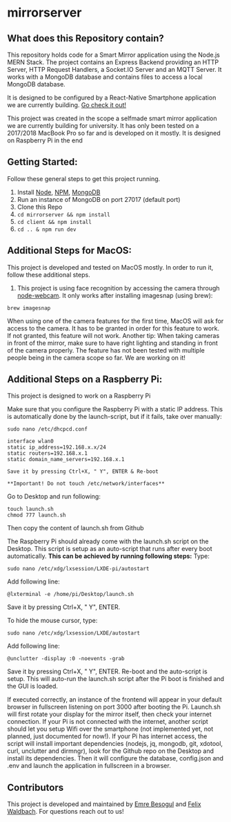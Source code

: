 # mirrorserver

## What does this Repository contain?
This repository holds code for a Smart Mirror application using the Node.js MERN Stack. The project contains an Express Backend providing an HTTP Server, HTTP Request Handlers, a Socket.IO Server and an MQTT Server. It works with a MongoDB database and contains files to access a local MongoDB database.

It is designed to be configured by a React-Native Smartphone application we are currently building. [Go check it out!](https://github.com/emrebesogul/mirrorapp)

This project was created in the scope a selfmade smart mirror application we are currently building for university. It has only been tested on a 2017/2018 MacBook Pro so far and is developed on it mostly. It is designed on Raspberry Pi in the end

## Getting Started:
Follow these general steps to get this project running.
1. Install [Node](https://nodejs.org/en/), [NPM](https://www.npmjs.com/), [MongoDB](https://www.mongodb.com/)
2. Run an instance of MongoDB on port 27017 (default port)
3. Clone this Repo
4. ```cd mirrorserver && npm install```
5. ```cd client && npm install```
6. ```cd .. & npm run dev```

## Additional Steps for MacOS:
This project is developed and tested on MacOS mostly. In order to run it, follow these additional steps.
1. This project is using face recognition by accessing the camera through [node-webcam](https://www.npmjs.com/package/node-webcam). It only works after installing imagesnap (using brew):
```
brew imagesnap
```
When using one of the camera features for the first time, MacOS will ask for access to the camera. It has to be granted in order for this feature to work. If not granted, this feature will not work. Another tip: When taking cameras in front of the mirror, make sure to have right lighting and standing in front of the camera properly. The feature has not been tested with multiple people being in the camera scope so far. We are working on it!

## Additional Steps on a Raspberry Pi:
This project is designed to work on a Raspberry Pi

Make sure that you configure the Raspberry Pi with a static IP address. This is automatically done by the launch-script, but if it fails, take over manually:
```
sudo nano /etc/dhcpcd.conf

interface wlan0
static ip_address=192.168.x.x/24
static routers=192.168.x.1
static domain_name_servers=192.168.x.1

Save it by pressing Ctrl+X, " Y", ENTER & Re-boot

**Important! Do not touch /etc/network/interfaces**
```

Go to Desktop and run following:
```
touch launch.sh
chmod 777 launch.sh
```

Then copy the content of launch.sh from Github

The Raspberry Pi should already come with the launch.sh script on the Desktop. This script is setup as an auto-script that runs after every boot automatically.
**This can be achieved by running following steps:**
Type:
```
sudo nano /etc/xdg/lxsession/LXDE-pi/autostart
```
Add following line:
```
@lxterminal -e /home/pi/Desktop/launch.sh
```
Save it by pressing Ctrl+X, " Y", ENTER.

To hide the mouse cursor, type:
```
sudo nano /etc/xdg/lxsession/LXDE/autostart
```
Add following line:
```
@unclutter -display :0 -noevents -grab
```

Save it by pressing Ctrl+X, " Y", ENTER. Re-boot and the auto-script is setup. This will auto-run the launch.sh script after the Pi boot is finished and the GUI is loaded.


If executed correctly, an instance of the frontend will appear in your default browser in fullscreen listening on port 3000 after booting the Pi. Launch.sh will first rotate your display for the mirror itself, then check your internet connection. If your Pi is not connected with the internet, another script should let you setup Wifi over the smartphone (not implemented yet, not planned, just documented for now!). If your Pi has internet access, the script will install important dependencies (nodejs, jq, mongodb, git, xdotool, curl, unclutter and dirmngr), look for the Github repo on the Desktop and install its dependencies. Then it will configure the database, config.json and .env and launch the application in fullscreen in a browser.


## Contributors
This project is developed and maintained by [Emre Besogul](https://github.com/emrebesogul) and [Felix Waldbach](https://github.com/felixwaldbach).
For questions reach out to us!
